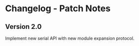 # Changelog - Patch Notes

## Version 2.0
Implement new serial API with new module expansion protocol.